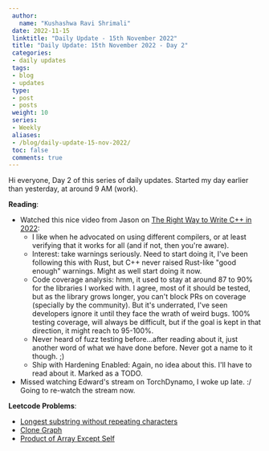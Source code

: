```yaml
---
 author:
   name: "Kushashwa Ravi Shrimali"
 date: 2022-11-15
 linktitle: "Daily Update - 15th November 2022"
 title: "Daily Update: 15th November 2022 - Day 2"
 categories:
 - daily updates
 tags:
 - blog
 - updates
 type:
 - post
 - posts
 weight: 10
 series:
 - Weekly
 aliases:
 - /blog/daily-update-15-nov-2022/
 toc: false
 comments: true
---
```


Hi everyone, Day 2 of this series of daily updates. Started my day earlier than yesterday, at around 9 AM (work).

**Reading**:

* Watched this nice video from Jason on [The Right Way to Write C++ in 2022](https://www.youtube.com/watch?v=q7Gv4J3FyYE):
  * I like when he advocated on using different compilers, or at least verifying that it works for all (and if not, then you're aware).
  * Interest: take warnings seriously. Need to start doing it, I've been following this with Rust, but C++ never raised Rust-like "good enough" warnings. Might as well start doing it now.
  * Code coverage analysis: hmm, it used to stay at around 87 to 90% for the libraries I worked with. I agree, most of it should be tested, but as the library grows longer, you can't block PRs on coverage (specially by the community). But it's underrated, I've seen developers ignore it until they face the wrath of weird bugs. 100% testing coverage, will always be difficult, but if the goal is kept in that direction, it might reach to 95-100%.
  * Never heard of fuzz testing before...after reading about it, just another word of what we have done before. Never got a name to it though. ;)
  * Ship with Hardening Enabled: Again, no idea about this. I'll have to read about it. Marked as a TODO.
* Missed watching Edward's stream on TorchDynamo, I woke up late. :/ Going to re-watch the stream now.

**Leetcode Problems**:

* [Longest substring without repeating characters](https://leetcode.com/problems/longest-substring-without-repeating-characters)
* [Clone Graph](https://leetcode.com/problems/clone-graph/)
* [Product of Array Except Self](https://leetcode.com/problems/product-of-array-except-self/)
